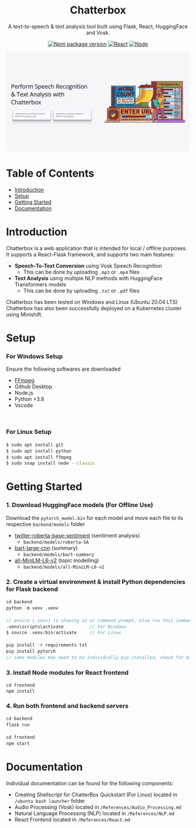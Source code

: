 <h1 align="center" style="border-bottom: none">
    <b>Chatterbox</b>
</h1>

<p align="center">
    A text-to-speech & text analysis tool built using Flask, React, HuggingFace and Vosk.
</p>


<div align="center">

[![Npm package version](https://badgen.net/npm/v/express)](https://npmjs.com/package/express)
[![React](https://img.shields.io/badge/React-18.2-61dafb)](https://reactjs.org/)
[![Node](https://img.shields.io/badge/node->=16.0-success)](https://www.typescriptlang.org/)
</div>

![chatterbox-homepage](./References/images/chatterbox-homepage.png) 

# Table of Contents
- [Introduction](#introduction)
- [Setup](#setup)
- [Getting Started](#getting-started)
- [Documentation](#documentation)

# Introduction
Chatterbox is a web application that is intended for local / offline purposes. It supports a React-Flask framework, and supports two main features:
- <b>Speech-To-Text Conversion</b> using Vosk Speech Recognition
    - This can be done by uploading `.mp3` or `.mp4` files
- <b>Text Analysis</b> using multiple NLP methods with HuggingFace Transformers models
    - This can be done by uploading `.txt` or `.pdf` files 

Chatterbox has been tested on Windows and Linux (Ubuntu 20.04 LTS)    
Chatterbox has also been successfully deployed on a Kubernetes cluster using Minishift.

# Setup
### For Windows Setup
Ensure the following softwares are downloaded
- [FFmpeg](https://www.ffmpeg.org/download.html)
- Github Desktop
- Node.js
- Python >3.8
- Vscode

<br/>

### For Linux Setup
```bash
$ sudo apt install git
$ sudo apt install python
$ sudo apt install ffmpeg
$ sudo snap install node --classic
```



# Getting Started
### 1. Download HuggingFace models (For Offline Use)

Download the `pytorch_model.bin` for each model and move each file to its respective `backend/models` folder

- [twitter-roberta-base-sentiment](https://huggingface.co/cardiffnlp/twitter-roberta-base-sentiment/tree/main) (sentiment analysis)
    - `backend/models/roberta-SA`
- [bart-large-cnn](https://huggingface.co/facebook/bart-large-cnn/tree/main) (summary)
    - `backend/models/bart-summary`
- [all-MiniLM-L6-v2](https://huggingface.co/sentence-transformers/all-MiniLM-L6-v2/tree/main) (topic modelling)
    - `backend/models/all-MiniLM-L6-v2`

### 2. Create a virtual environment & install Python dependencies for Flask backend

```c
cd backend       
python -m venv .venv

// ensure (.venv) is showing in ur command prompt, else run this command in the parent directory
.venv\scripts\activate          // For Windows
$ source .venv/bin/activate     // For Linux

pip install -r requirements.txt
pip install pytorch 
// some modules may need to be individually pip installed, check for missing modules & pip install respective modules
```

### 3. Install Node modules for React frontend
```
cd frontend      
npm install
```

### 4. Run both frontend and backend servers
```c
cd backend
flask run

cd frontend
npm start
```


# Documentation  
Individual documentation can be found for the following components:
-  Creating Shellscript for ChatterBox Quickstart (For Linux) located in `/ubuntu bash launcher` folder
- Audio Processing (Vosk) located in `/References/Audio_Processing.md`
- Natural Language Processing (NLP) located in `/References/NLP.md`
- React Frontend located in `/References/React.md`
